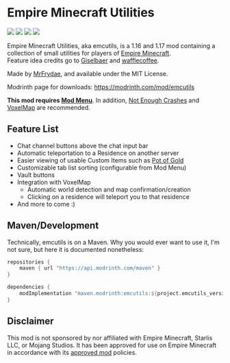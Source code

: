 # Empire Minecraft Utilities

[![](https://waffle.coffee/modrinth/emcutils/downloads?style=flat-square)](https://modrinth.com/mod/emcutils)
![](https://tokei.rs/b1/github/wafflecoffee/Empire-Minecraft-Utilities?category=code)
![](https://tokei.rs/b1/github/wafflecoffee/Empire-Minecraft-Utilities?category=files)
![](https://img.shields.io/badge/environment-client-1976d2)

Empire Minecraft Utilities, aka emcutils, is a 1.16 and 1.17 mod containing a collection of small utilities for players of [Empire Minecraft](https://ref.emc.gs/GreenMeanie).  
Feature idea credits go to [Giselbaer](https://u.emc.gs/Giselbaer) and [wafflecoffee](https://u.emc.gs/wafflecoffee).

Made by [MrFrydae](https://u.emc.gs/GreenMeanie), and available under the MIT License.

Modrinth page for downloads: https://modrinth.com/mod/emcutils

**This mod requires [Mod Menu](https://modrinth.com/mod/modmenu)**. In addition, [Not Enough Crashes](https://www.curseforge.com/minecraft/mc-mods/not-enough-crashes) and [VoxelMap](https://www.curseforge.com/minecraft/mc-mods/voxelmap) are recommended.

## Feature List

* Chat channel buttons above the chat input bar
* Automatic teleportation to a Residence on another server
* Easier viewing of usable Custom Items such as [Pot of Gold](https://wiki.emc.gs/pot-of-gold)
* Customizable tab list sorting (configurable from Mod Menu)
* Vault buttons
* Integration with VoxelMap
  * Automatic world detection and map confirmation/creation
  * Clicking on a residence will teleport you to that residence
* And more to come :)

## Maven/Development

Technically, emcutils is on a Maven. Why you would ever want to use it, I'm not sure, but here it is documented nonetheless:

```groovy
repositories {
    maven { url "https://api.modrinth.com/maven" }
}

dependencies {
    modImplementation "maven.modrinth:emcutils:${project.emcutils_version}"
}
```

## Disclaimer

This mod is not sponsored by nor affiliated with Empire Minecraft, Starlis LLC, or Mojang Studios. It has been approved for use on Empire Minecraft in accordance with its [approved mod](https://mods.emc.gs) policies.
